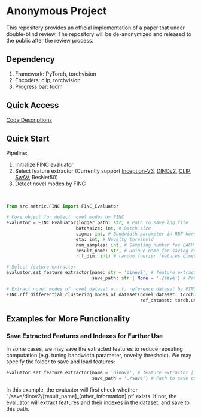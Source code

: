 # Anonymous Project

This repository provides an official implementation of a paper that under double-blind review. The repository will be de-anonymized and released to the public after the review process.

## Dependency
<ol>
    <li> Framework: PyTorch, torchvision </li>
    <li> Encoders: clip, torchvision </li>
    <li> Progress bar: tqdm </li>
</ol>

## Quick Access
[Code Descriptions](#quick-start) <br>

## Quick Start
Pipeline:
<ol>
    <li> Initialize FINC evaluator </li>
    <li> Select feature extractor (Currently support <a href='https://arxiv.org/abs/1512.00567'> Inception-V3</a>, <a href='https://arxiv.org/abs/2304.07193'> DINOv2</a>, <a href='https://arxiv.org/abs/2103.00020'> CLIP</a>, <a href='https://arxiv.org/abs/2006.09882'> SwAV</a>, ResNet50)
    <li> Detect novel modes by FINC</li>
</ol>

<br>

```python 
from src.metric.FINC import FINC_Evaluator

# Core object for detect novel modes by FINC
evaluator = FINC_Evaluator(logger_path: str, # Path to save log file
                          batchsize: int, # Batch size
                          sigma: int, # Bandwidth parameter in RBF kernel
                          eta: int, # Novelty threshold
                          num_samples: int, # Sampling number for EACH distribution
                          result_name: str, # Unique name for saving results
                          rff_dim: int) # random fourier features dimension to approximate kernel

# Select feature extractor
evaluator.set_feature_extractor(name: str = 'dinov2', # feature extractor ['inception', 'dinov2', 'clip', 'resnet50', 'swav]
                                save_path: str | None = './save') # Path to save calculated features for reuse

# Extract novel modes of novel_dataset w.r.t. reference dataset by FINC
FINC.rff_differential_clustering_modes_of_dataset(novel_dataset: torch.utils.Dataset,
                                                  ref_dataset: torch.utils.Dataset)
```

## Examples for More Functionality
### Save Extracted Features and Indexes for Further Use
In some cases, we may save the extracted features to reduce repeating computation (e.g. tuning bandwidth parameter, novelty threshold). We may specify the folder to save and load features:
```python
evaluator.set_feature_extractor(name = 'dinov2', # feature extractor ['inception', 'dinov2', 'clip', 'swav', 'resnet50']
                                save_path = './save') # Path to save calculated features for reuse
```
In this example, the evaluator will first check whether './save/dinov2/[result_name]_[other_information].pt' exists. If not, the evaluator will extract features and their indexes in the dataset, and save to this path.
